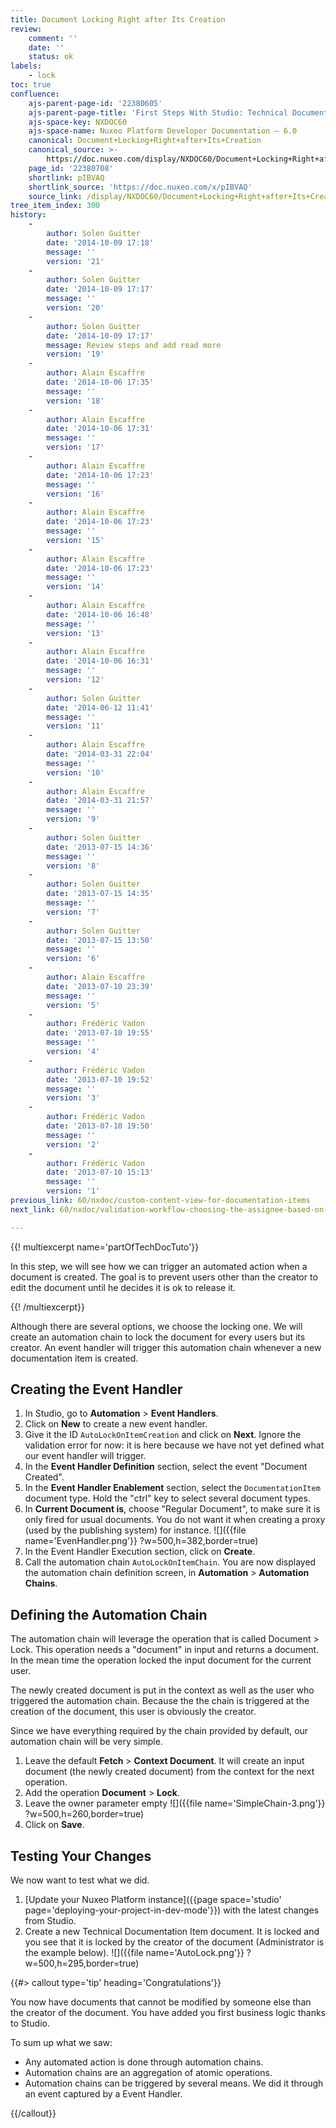 ```yaml
---
title: Document Locking Right after Its Creation
review:
    comment: ''
    date: ''
    status: ok
labels:
    - lock
toc: true
confluence:
    ajs-parent-page-id: '22380605'
    ajs-parent-page-title: 'First Steps With Studio: Technical Documentation Tutorial'
    ajs-space-key: NXDOC60
    ajs-space-name: Nuxeo Platform Developer Documentation — 6.0
    canonical: Document+Locking+Right+after+Its+Creation
    canonical_source: >-
        https://doc.nuxeo.com/display/NXDOC60/Document+Locking+Right+after+Its+Creation
    page_id: '22380708'
    shortlink: pIBVAQ
    shortlink_source: 'https://doc.nuxeo.com/x/pIBVAQ'
    source_link: /display/NXDOC60/Document+Locking+Right+after+Its+Creation
tree_item_index: 300
history:
    -
        author: Solen Guitter
        date: '2014-10-09 17:18'
        message: ''
        version: '21'
    -
        author: Solen Guitter
        date: '2014-10-09 17:17'
        message: ''
        version: '20'
    -
        author: Solen Guitter
        date: '2014-10-09 17:17'
        message: Review steps and add read more
        version: '19'
    -
        author: Alain Escaffre
        date: '2014-10-06 17:35'
        message: ''
        version: '18'
    -
        author: Alain Escaffre
        date: '2014-10-06 17:31'
        message: ''
        version: '17'
    -
        author: Alain Escaffre
        date: '2014-10-06 17:23'
        message: ''
        version: '16'
    -
        author: Alain Escaffre
        date: '2014-10-06 17:23'
        message: ''
        version: '15'
    -
        author: Alain Escaffre
        date: '2014-10-06 17:23'
        message: ''
        version: '14'
    -
        author: Alain Escaffre
        date: '2014-10-06 16:48'
        message: ''
        version: '13'
    -
        author: Alain Escaffre
        date: '2014-10-06 16:31'
        message: ''
        version: '12'
    -
        author: Solen Guitter
        date: '2014-06-12 11:41'
        message: ''
        version: '11'
    -
        author: Alain Escaffre
        date: '2014-03-31 22:04'
        message: ''
        version: '10'
    -
        author: Alain Escaffre
        date: '2014-03-31 21:57'
        message: ''
        version: '9'
    -
        author: Solen Guitter
        date: '2013-07-15 14:36'
        message: ''
        version: '8'
    -
        author: Solen Guitter
        date: '2013-07-15 14:35'
        message: ''
        version: '7'
    -
        author: Solen Guitter
        date: '2013-07-15 13:50'
        message: ''
        version: '6'
    -
        author: Alain Escaffre
        date: '2013-07-10 23:39'
        message: ''
        version: '5'
    -
        author: Frédéric Vadon
        date: '2013-07-10 19:55'
        message: ''
        version: '4'
    -
        author: Frédéric Vadon
        date: '2013-07-10 19:52'
        message: ''
        version: '3'
    -
        author: Frédéric Vadon
        date: '2013-07-10 19:50'
        message: ''
        version: '2'
    -
        author: Frédéric Vadon
        date: '2013-07-10 15:13'
        message: ''
        version: '1'
previous_link: 60/nxdoc/custom-content-view-for-documentation-items
next_link: 60/nxdoc/validation-workflow-choosing-the-assignee-based-on-a-metadata

---
```

{{! multiexcerpt name='partOfTechDocTuto'}}

In this step, we will see how we can trigger an automated action when a document is created. The goal is to prevent users other than the creator to edit the document until he decides it is ok to release it.

{{! /multiexcerpt}}

Although there are several options, we choose the locking one. We will create an automation chain to lock the document for every users but its creator. An event handler will trigger this automation chain whenever a new documentation item is created.

## Creating the Event Handler

1.  In Studio, go to **Automation** > **Event Handlers**.
2.  Click on **New** to create a new event handler.
3.  Give it the ID `AutoLockOnItemCreation` and click on **Next**.
    Ignore the validation error for now: it is here because we have not yet defined what our event handler will trigger.
4.  In the **Event Handler Definition** section, select the event "Document Created".
5.  In the **Event Handler Enablement** section, select the `DocumentationItem` document type.
    Hold the "ctrl" key to select several document types.
6.  In **Current Document is**, choose "Regular Document", to make sure it is only fired for usual documents. You do not want it when creating a proxy (used by the publishing system) for instance.
    ![]({{file name='EvenHandler.png'}} ?w=500,h=382,border=true)
7.  In the Event Handler Execution section, click on **Create**.
8.  Call the automation chain `AutoLockOnItemChain`.
    You are now displayed the automation chain definition screen, in **Automation** > **Automation Chains**.

## Defining the Automation Chain

The automation chain will leverage the operation that is called Document > Lock. This operation needs a "document" in input and returns a document. In the mean time the operation locked the input document for the current user.

The newly created document is put in the context as well as the user who triggered the automation chain. Because the the chain is triggered at the creation of the document, this user is obviously the creator.

Since we have everything required by the chain provided by default, our automation chain will be very simple.

1.  Leave the default **Fetch** > **Context Document**.
    It will create an input document (the newly created document) from the context for the next operation.
2.  Add the operation **Document** > **Lock**.
3.  Leave the owner parameter empty
    ![]({{file name='SimpleChain-3.png'}} ?w=500,h=260,border=true)
4.  Click on **Save**.

## Testing Your Changes

We now want to test what we did.

1.  [Update your Nuxeo Platform instance]({{page space='studio' page='deploying-your-project-in-dev-mode'}}) with the latest changes from Studio.
2.  Create a new Technical Documentation Item document.
    It is locked and you see that it is locked by the creator of the document (Administrator is the example below).
    ![]({{file name='AutoLock.png'}} ?w=500,h=295,border=true)

{{#> callout type='tip' heading='Congratulations'}}

You now have documents that cannot be modified by someone else than the creator of the document. You have added you first business logic thanks to Studio.

To sum up what we saw:

*   Any automated action is done through automation chains.
*   Automation chains are an aggregation of atomic operations.
*   Automation chains can be triggered by several means. We did it through an event captured by a Event Handler.

{{/callout}}
